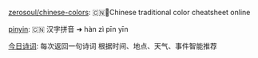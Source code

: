 [zerosoul/chinese-colors](https://colors.ichuantong.cn/): 🇨🇳🎨Chinese traditional color cheatsheet online

[pinyin](https://github.com/hotoo/pinyin): 🇨🇳 汉字拼音 ➜ hàn zì pīn yīn

[今日诗词](https://www.jinrishici.com/): 每次返回一句诗词
根据时间、地点、天气、事件智能推荐
